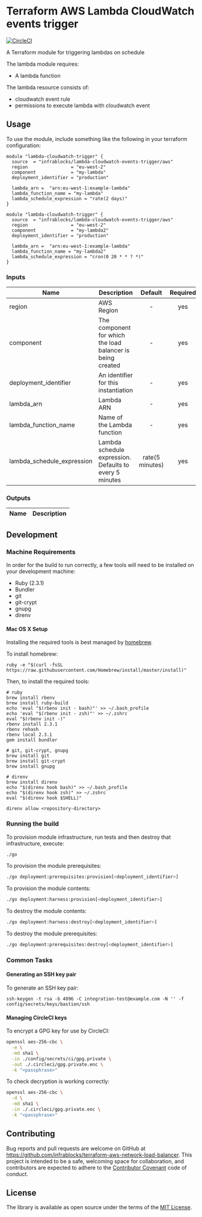 Terraform AWS Lambda CloudWatch events trigger
===================================

[![CircleCI](https://circleci.com/gh/infrablocks/terraform-aws-lambda.svg?style=svg)](https://circleci.com/gh/infrablocks/terraform-aws-lambda)

A Terraform module for triggering lambdas on schedule

The lambda module requires:
* A lambda function
 
The lambda resource consists of:
- cloudwatch event rule
- permissions to execute lambda with cloudwatch event


Usage
-----

To use the module, include something like the following in your terraform 
configuration:

```hcl-terraform
module "lambda-cloudwatch-trigger" {
  source  = "infrablocks/lambda-cloudwatch-events-trigger/aws"
  region                = "eu-west-2"
  component             = "my-lambda"
  deployment_identifier = "production"
  
  lambda_arn =  "arn:eu-west-1:example-lambda"
  lambda_function_name = "my-lambda"
  lambda_schedule_expression = "rate(2 days)"
}

module "lambda-cloudwatch-trigger" {
  source  = "infrablocks/lambda-cloudwatch-events-trigger/aws"
  region                = "eu-west-2"
  component             = "my-lambda2"
  deployment_identifier = "production"
  
  lambda_arn =  "arn:eu-west-1:example-lambda"
  lambda_function_name = "my-lambda2"
  lambda_schedule_expression = "cron(0 20 * * ? *)"
}
```


### Inputs

| Name                             | Description                                                                   | Default             | Required                             |
|----------------------------------|-------------------------------------------------------------------------------|:-------------------:|:------------------------------------:|
| region                           | AWS Region                         | -                   | yes                                  |
| component| The component for which the load balancer is being created    |- | yes|
| deployment_identifier|An identifier for this instantiation                                           |- | yes |
| lambda_arn|Lambda ARN                                           |- | yes |
| lambda_function_name|Name of the Lambda function                                           |- | yes |
| lambda_schedule_expression|Lambda schedule expression. Defaults to every 5 minutes                                           |rate(5 minutes)| yes |


### Outputs

| Name                                    | Description                                               |
|-----------------------------------------|-----------------------------------------------------------|


Development
-----------

### Machine Requirements

In order for the build to run correctly, a few tools will need to be installed on your
development machine:

* Ruby (2.3.1)
* Bundler
* git
* git-crypt
* gnupg
* direnv

#### Mac OS X Setup

Installing the required tools is best managed by [homebrew](http://brew.sh).

To install homebrew:

```
ruby -e "$(curl -fsSL https://raw.githubusercontent.com/Homebrew/install/master/install)"
```

Then, to install the required tools:

```
# ruby
brew install rbenv
brew install ruby-build
echo 'eval "$(rbenv init - bash)"' >> ~/.bash_profile
echo 'eval "$(rbenv init - zsh)"' >> ~/.zshrc
eval "$(rbenv init -)"
rbenv install 2.3.1
rbenv rehash
rbenv local 2.3.1
gem install bundler

# git, git-crypt, gnupg
brew install git
brew install git-crypt
brew install gnupg

# direnv
brew install direnv
echo "$(direnv hook bash)" >> ~/.bash_profile
echo "$(direnv hook zsh)" >> ~/.zshrc
eval "$(direnv hook $SHELL)"

direnv allow <repository-directory>
```

### Running the build

To provision module infrastructure, run tests and then destroy that infrastructure,
execute:

```bash
./go
```

To provision the module prerequisites:

```bash
./go deployment:prerequisites:provision[<deployment_identifier>]
```

To provision the module contents:

```bash
./go deployment:harness:provision[<deployment_identifier>]
```

To destroy the module contents:

```bash
./go deployment:harness:destroy[<deployment_identifier>]
```

To destroy the module prerequisites:

```bash
./go deployment:prerequisites:destroy[<deployment_identifier>]
```


### Common Tasks

#### Generating an SSH key pair

To generate an SSH key pair:

```
ssh-keygen -t rsa -b 4096 -C integration-test@example.com -N '' -f config/secrets/keys/bastion/ssh
```

#### Managing CircleCI keys

To encrypt a GPG key for use by CircleCI:

```bash
openssl aes-256-cbc \
  -e \
  -md sha1 \
  -in ./config/secrets/ci/gpg.private \
  -out ./.circleci/gpg.private.enc \
  -k "<passphrase>"
```

To check decryption is working correctly:

```bash
openssl aes-256-cbc \
  -d \
  -md sha1 \
  -in ./.circleci/gpg.private.enc \
  -k "<passphrase>"
```

Contributing
------------

Bug reports and pull requests are welcome on GitHub at https://github.com/infrablocks/terraform-aws-network-load-balancer. 
This project is intended to be a safe, welcoming space for collaboration, and contributors are expected to adhere to 
the [Contributor Covenant](http://contributor-covenant.org) code of conduct.


License
-------

The library is available as open source under the terms of the [MIT License](http://opensource.org/licenses/MIT).

